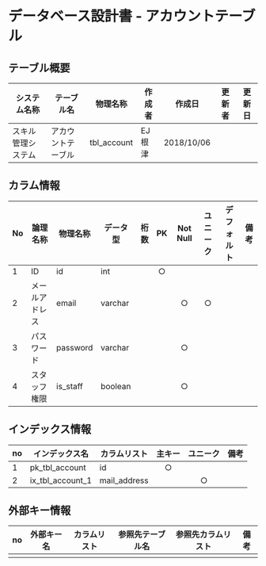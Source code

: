 # データベース設計書 - アカウントテーブル

## テーブル概要

|システム名称|テーブル名|物理名称|作成者|作成日|更新者|更新日  
|---|---|---|---|---|---|---|
|スキル管理システム|アカウントテーブル|tbl_account|EJ根津|2018/10/06

## カラム情報

|No|論理名称|物理名称|データ型|桁数|PK|Not Null|ユニーク|デフォルト|備考|  
|---|---|---|---|--:|:-:|:-:|:-:|---|---|
|1|ID|id|int||○|||||
|2|メールアドレス|email|varchar|||○|○|||
|3|パスワード|password|varchar|||○||||
|4|スタッフ権限|is_staff|boolean|||○||||

## インデックス情報

|no|インデックス名|カラムリスト|主キー|ユニーク|備考|
|---|---|---|:-:|:-:|---|
|1|pk_tbl_account|id|○|||
|2|ix_tbl_account_1|mail_address||○||

## 外部キー情報

|no|外部キー名|カラムリスト|参照先テーブル名|参照先カラムリスト|備考|
|---|---|---|---|---|---|
|||||||

